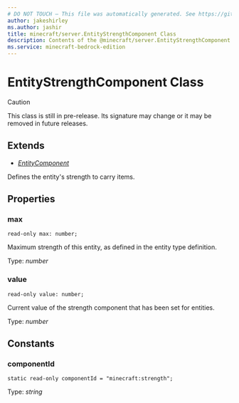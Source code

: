 ```yaml
---
# DO NOT TOUCH — This file was automatically generated. See https://github.com/mojang/minecraftapidocsgenerator to modify descriptions, examples, etc.
author: jakeshirley
ms.author: jashir
title: minecraft/server.EntityStrengthComponent Class
description: Contents of the @minecraft/server.EntityStrengthComponent class.
ms.service: minecraft-bedrock-edition
---
```

# EntityStrengthComponent Class

> [!CAUTION]
> This class is still in pre-release.  Its signature may change or it may be removed in future releases.

## Extends
- [*EntityComponent*](EntityComponent.md)

Defines the entity's strength to carry items.

## Properties

### **max**
`read-only max: number;`

Maximum strength of this entity, as defined in the entity type definition.

Type: *number*

### **value**
`read-only value: number;`

Current value of the strength component that has been set for entities.

Type: *number*

## Constants

### **componentId**
`static read-only componentId = "minecraft:strength";`

Type: *string*
